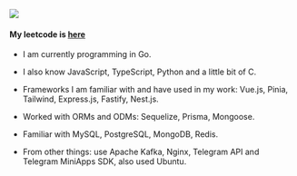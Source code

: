 <img src="https://mir-s3-cdn-cf.behance.net/project_modules/max_1200/06a22446366801.5851795421436.gif"></img>

#### My leetcode is [here](https://leetcode.com/u/custerandgeronimo/)

- I am currently programming in Go.
- I also know JavaScript, TypeScript, Python and a little bit of C.

- Frameworks I am familiar with and have used in my work: Vue.js, Pinia, Tailwind, Express.js, Fastify, Nest.js.

- Worked with ORMs and ODMs: Sequelize, Prisma, Mongoose.

- Familiar with MySQL, PostgreSQL, MongoDB, Redis.

- From other things: use Apache Kafka, Nginx, Telegram API and Telegram MiniApps SDK, also used Ubuntu.
